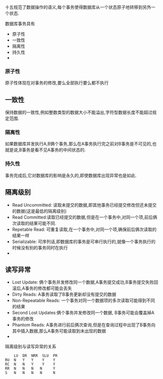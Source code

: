 
十五规范了数据操作的语义,每个事务使得数据库从一个状态原子地转移到另外一个状态.

数据库事务具有
* 原子性
* 一致性
* 隔离性
* 持久性
* 

### 原子性
原子性体现在对事务的修改,要么全部执行要么都不执行

## 一致性
保持数据的一致性,例如整数类型的数据大小不能溢出,字符型数据长度不能超过规定范围.

### 隔离性
如果数据库并发执行A,B俩个事务,那么在A事务执行完之前对B事务是不可见的,也就是说,B事务是看不见A事务的中间状态的.

### 持久性
事务完成后,它对数据库的影响是永久的,即使数据库出现异常也是如此.

## 隔离级别
* Read Uncommitted: 读取未提交的数据,即其他事务已经提交修改但还未提交的数据(这是最低的隔离级别)
* Read Committed:读取已经提交的数据,但是在一个事务中,对同一个项,前后俩次读取的结果可能不同.
* Repetable Read: 可重复读取,在一个事务中,对同一个项,确保前后俩次读取的结果一样
* Serializable: 可序列话,即数据库的事务是可串行执行的,就像一个事务执行的时候没有别的事务同时在执行
* 

## 读写异常
* Lost Update: 俩个事务并发修改同一个数据,A事务提交成功,B事务提交失败回滚后,A事务的修改都可能会丢失
* Dirty Reads: A事务读取了B事务更新却没有提交的数据
* Non-Repeatable Reads: 一个事务对同一个数据项的多次读取可能得到不同的结果
* Second Lost Updates:俩个事务并发修改同一个数据, B事务可能会覆盖掉A事务的修改
* Phantom Reads: A事务进行前后俩次查询,但是在查询过程中出现了B事务向其中插入数据,那么A事务可能读取到未出现的数据
* 

隔离级别与读写异常的关系
```
    LU  DR  NRR  SLU  PR
RU  N   Y   Y    Y    Y
RC  N   N   Y    Y    Y
RR  N   N   N   N     Y
S   N   N   N   N     N
```
